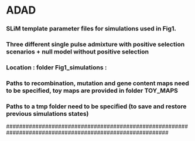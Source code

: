 # ADAD
### SLiM template parameter files for simulations used in Fig1.
### Three different single pulse admixture with positive selection scenarios + null model without positive selection
### Location : folder Fig1_simulations : 
### Paths to recombination, mutation and gene content maps need to be specified, toy maps are provided in folder TOY_MAPS
### Paths to a tmp folder need to be specified (to save and restore previous simulations states)
##########################################################################################################
